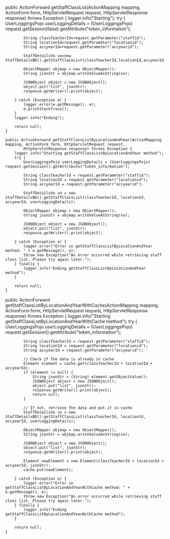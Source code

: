public ActionForward getStaffClassList(ActionMapping mapping, ActionForm form, HttpServletRequest request,
			HttpServletResponse response) throws Exception {
		logger.info("Starting");
		try {
			UserLoggingsPojo userLoggingDetails = (UserLoggingsPojo) request.getSession(false).getAttribute("token_information");
			
			String classTeacherId=request.getParameter("staffid");
			String locationId=request.getParameter("locationid");
			String accyearId=request.getParameter("accyearid");
			
			StaffDetailsVo vo=new StaffDetailsBD().getStaffClassList(classTeacherId,locationId,accyearId,userLoggingDetails);
			
			ObjectMapper objmap = new ObjectMapper();
			String jsonStr = objmap.writeValueAsString(vo);
			
			JSONObject object = new JSONObject();
			object.put("list", jsonStr);
			response.getWriter().print(object);
			
		} catch (Exception e) {
			logger.error(e.getMessage(), e);
			e.printStackTrace();
		}
		logger.info("Ending");
		
		return null;
	}
	
	public ActionForward getStaffClassListByLocationAndYear(ActionMapping mapping, ActionForm form, HttpServletRequest request,
			HttpServletResponse response) throws Exception {
		logger.info("Starting getStaffClassListByLocationAndYear method");
		try {
			UserLoggingsPojo userLoggingDetails = (UserLoggingsPojo) request.getSession().getAttribute("token_information");
			
			String classTeacherId = request.getParameter("staffid");
			String locationId = request.getParameter("locationid");
			String accyearId = request.getParameter("accyearid");
			
			StaffDetailsVo vo = new StaffDetailsBD().getStaffClassList(classTeacherId, locationId, accyearId, userLoggingDetails);
			
			ObjectMapper objmap = new ObjectMapper();
			String jsonStr = objmap.writeValueAsString(vo);
			
			JSONObject object = new JSONObject();
			object.put("list", jsonStr);
			response.getWriter().print(object);
			
		} catch (Exception e) {
			logger.error("Error in getStaffClassListByLocationAndYear method: " + e.getMessage(), e);
			throw new Exception("An error occurred while retrieving staff class list. Please try again later.");
		} finally {
			logger.info("Ending getStaffClassListByLocationAndYear method");
		}
		
		return null;
	}


public ActionForward getStaffClassListByLocationAndYearWithCache(ActionMapping mapping, ActionForm form, HttpServletRequest request,
			HttpServletResponse response) throws Exception {
		logger.info("Starting getStaffClassListByLocationAndYearWithCache method");
		try {
			UserLoggingsPojo userLoggingDetails = (UserLoggingsPojo) request.getSession().getAttribute("token_information");
			
			String classTeacherId = request.getParameter("staffid");
			String locationId = request.getParameter("locationid");
			String accyearId = request.getParameter("accyearid");
			
			// Check if the data is already in cache
			Element element = cache.get(classTeacherId + locationId + accyearId);
			if (element != null) {
				String jsonStr = (String) element.getObjectValue();
				JSONObject object = new JSONObject();
				object.put("list", jsonStr);
				response.getWriter().print(object);
				return null;
			}
			
			// If not, retrieve the data and put it in cache
			StaffDetailsVo vo = new StaffDetailsBD().getStaffClassList(classTeacherId, locationId, accyearId, userLoggingDetails);
			
			ObjectMapper objmap = new ObjectMapper();
			String jsonStr = objmap.writeValueAsString(vo);
			
			JSONObject object = new JSONObject();
			object.put("list", jsonStr);
			response.getWriter().print(object);
			
			Element newElement = new Element(classTeacherId + locationId + accyearId, jsonStr);
			cache.put(newElement);
			
		} catch (Exception e) {
			logger.error("Error in getStaffClassListByLocationAndYearWithCache method: " + e.getMessage(), e);
			throw new Exception("An error occurred while retrieving staff class list. Please try again later.");
		} finally {
			logger.info("Ending getStaffClassListByLocationAndYearWithCache method");
		}
		
		return null;
	}
